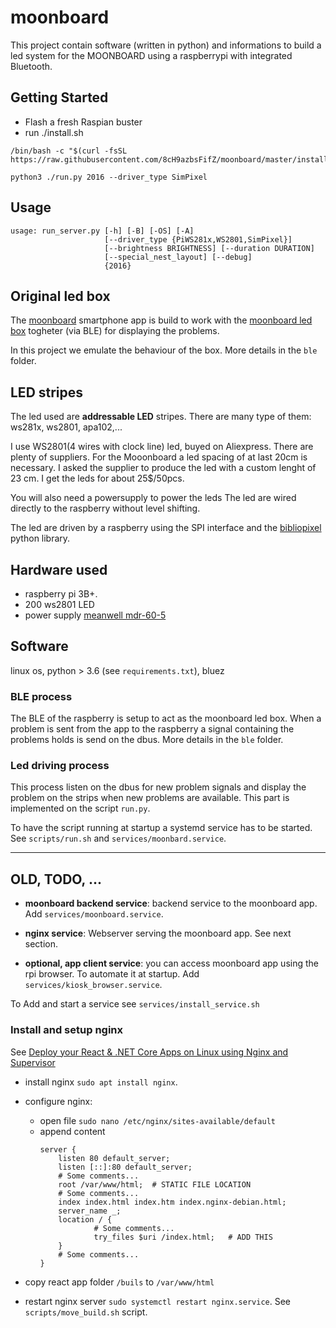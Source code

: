 # moonboard

This project contain software (written in python) and informations to build a led system for the MOONBOARD using a raspberrypi with integrated Bluetooth.

## Getting Started
* Flash a fresh Raspian buster 
* run ./install.sh
```
/bin/bash -c "$(curl -fsSL https://raw.githubusercontent.com/8cH9azbsFifZ/moonboard/master/install.sh)"
```

`python3 ./run.py 2016 --driver_type SimPixel`


## Usage
```
usage: run_server.py [-h] [-B] [-OS] [-A]
                     [--driver_type {PiWS281x,WS2801,SimPixel}]
                     [--brightness BRIGHTNESS] [--duration DURATION]
                     [--special_nest_layout] [--debug]
                     {2016}

```


## Original led box

The [moonboard](https://www.moonboard.com/) smartphone app is build to work with the [moonboard led box](https://moonclimbing.com/moonboard-led-system.html) togheter (via BLE) for displaying the problems.

In this project we emulate the behaviour of the box. More details in the `ble` folder.

## LED stripes

The led used are **addressable LED** stripes. There are many type of them: ws281x, ws2801, apa102,...  

I use WS2801(4 wires with clock line) led, buyed on Aliexpress. There are plenty of suppliers. For the Mooonboard a led spacing of at last 20cm is necessary. I asked the supplier to produce the led with a custom lenght of 23 cm. I get the leds for about 25$/50pcs.   

You  will also need a powersupply to power the leds 
The led are wired directly to the raspberry without level shifting.

The led are driven by a raspberry using the SPI interface and the [bibliopixel]() python library. 


## Hardware used

- raspberry pi 3B+. 
- 200 ws2801 LED 
- power supply [meanwell mdr-60-5](https://www.meanwell.com/webapp/product/search.aspx?prod=MDR-60)


## Software
linux os, python > 3.6 (see `requirements.txt`), bluez 

### BLE process

The BLE of the raspberry is setup to act as the moonboard led box. When a problem is sent from the app to the raspberry a signal containing the problems holds is send on the dbus.
More details in the `ble` folder.

### Led driving process

This process listen on the dbus for new problem signals and display the problem on the strips when new problems are available. This part is implemented on the script `run.py`.

To have the script running at startup a systemd service has to be started. See `scripts/run.sh` and `services/moonbard.service`.


*************

## OLD, TODO, ...

- **moonboard backend service**: backend service to the moonboard app. Add `services/moonboard.service`.  
  
- **nginx service**: Webserver serving the moonboard app. See next section.  

- **optional, app client service**: you can access moonboard app using the rpi browser. To automate it at startup. Add `services/kiosk_browser.service`.  
  
To Add and start a service see `services/install_service.sh`

### Install and setup  nginx

See [Deploy your React & .NET Core Apps on Linux using Nginx and Supervisor](https://hackernoon.com/deploy-your-react-net-core-apps-on-linux-using-nginx-and-supervisor-5a29d0b6ef94)
- install nginx `sudo apt install nginx`. 
- configure nginx:   
    - open file `sudo nano /etc/nginx/sites-available/default`
    - append content  
        ```
        server {
            listen 80 default_server;
            listen [::]:80 default_server;
            # Some comments...
            root /var/www/html;  # STATIC FILE LOCATION
            # Some comments...
            index index.html index.htm index.nginx-debian.html;
            server_name _;
            location / {
                    # Some comments...
                    try_files $uri /index.html;   # ADD THIS
            }
            # Some comments...
        }
        ```  

 - copy react app folder `/buils`  to  `/var/www/html`
 - restart nginx server `sudo systemctl restart nginx.service`. See `scripts/move_build.sh` script.
